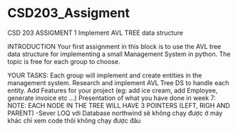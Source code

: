 # CSD203_Assigment
CSD 203 ASSIGMENT 1
Implement AVL TREE data structure

INTRODUCTION
Your first assignment in this block is to use the AVL tree data structure for implementing a small Management System in python. The topic is free for each group to choose.

YOUR TASKS: 
Each group will implement and create entities in the management system.
Research and implement AVL Tree DS to handle each entity.
Add Features for your project (eg: add ice cream, add Employee, generate invoice  etc …)
Presentation of what you have done in week 7:
NOTE: EACH NODE IN THE TREE WILL HAVE 3 POINTERS (LEFT, RIGH AND PARENT)
-Sever LOQ với Database northwind sẽ không chạy được ở máy khác
chỉ xem code thôi không chạy được đâu 


